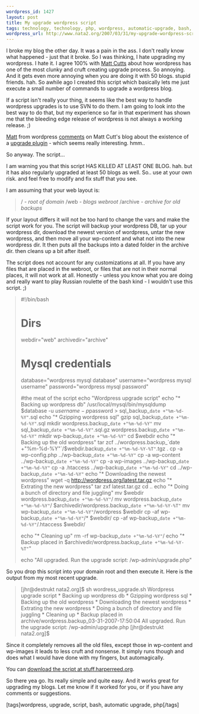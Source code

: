 ```yaml
--- 
wordpress_id: 1427
layout: post
title: My upgrade wordpress script
tags: technology, technology, php, wordpress, automatic-upgrade, bash, script, upgrade
wordpress_url: http://www.nata2.org/2007/03/31/my-upgrade-wordpress-script/
---
```

I broke my blog the other day. It was a pain in the ass. I don't really know what happened - just that it broke. So I was thinking, I hate upgrading my wordpress. I hate it. I agree 100% with <a href="http://www.mattcutts.com/blog/upgrading-wordpress/">Matt Cutts</a> about how wordpress has one of the most clunky and cruft creating upgrade process. So annoying. And it gets even more annoying when you are doing it with 50 blogs. stupid friends. hah. So awhile ago I created this script which basically lets me just execute a small number of commands to upgrade a wordpress blog.

If a script isn't really your thing, it seems like the best way to handle wordpress upgrades is to use SVN to do them. I am going to look into the best way to do that, but my experience so far in that experiment has shown me that the bleeding edge release of wordpress is not always a working release. ;)

<a href="http://photomatt.net/">Matt</a> from wordpress <a href="http://www.mattcutts.com/blog/upgrading-wordpress/#comment-100841">comments</a> on Matt Cutt's blog about the existence of a <a href="http://www.zirona.com/software/wordpress-instant-upgrade/">upgrade plugin</a> - which seems really interesting. hmm..

So anyway. The script...

I am warning you that this script HAS KILLED AT LEAST ONE BLOG. hah. but it has also regularly upgraded at least 50 blogs as well. So.. use at your own risk. and feel free to modify and fix stuff that you see.

I am assuming that your web layout is:
<blockquote>/ <em>- root of domain</em>
/web <em>- blogs webroot
</em>/archive  <em>- archive for old backups
</em></blockquote>
If your layout differs it will not be too hard to change the vars and make the script work for you. The script will backup your wordpress DB, tar up your wordpress dir, download the newest version of wordpress, untar the new wordpress, and then move all your wp-content and what not into the new wordpress dir. It then puts all the backups into a dated folder in the archive dir. then cleans up a bit after itself.

The script does not account for any customizations at all. If you have any files that are placed in the webroot, or files that are not in their normal places, it will not work at all. Honestly - unless you know what you are doing and really want to play Russian roulette of the bash kind - I wouldn't use this script. ;)
<blockquote>#!/bin/bash

# Dirs
webdir="web"
archivedir="archive"

# Mysql credentials
database="wordpress mysql database"
username="wordpress mysql username"
password="wordpress mysql password"

#the meat of the script
echo "Wordpress upgrade script"
echo "* Backing up wordpress db"
/usr/local/mysql/bin/mysqldump $database -u $username -p$password &gt; sql_backup_`date +"%m-%d-%Y"`.sql
echo "* Gzipping wordpress sql"
gzip sql_backup_`date +"%m-%d-%Y"`.sql
mkdir wordpress.backup_`date +"%m-%d-%Y"`
mv sql_backup_`date +"%m-%d-%Y"`.sql.gz wordpress.backup_`date +"%m-%d-%Y"`
mkdir wp-backup_`date +"%m-%d-%Y"`
cd $webdir
echo "* Backing up the old wordpress"
tar zcf ../wordpress.backup_`date +"%m-%d-%Y"`/$webdir.backup_`date +"%m-%d-%Y-%T"`.tgz .
cp -a wp-config.php ../wp-backup_`date +"%m-%d-%Y"`
cp -a wp-content ../wp-backup_`date +"%m-%d-%Y"`
cp -a wp-images ../wp-backup_`date +"%m-%d-%Y"`
cp -a .htaccess ../wp-backup_`date +"%m-%d-%Y"`
cd ../wp-backup_`date +"%m-%d-%Y"`
echo "* Downloading the newest wordpress"
wget -q http://wordpress.org/latest.tar.gz
echo "* Extrating the new wordpress"
tar zxf latest.tar.gz
cd ..
echo "* Doing a bunch of directory and file juggling"
mv $webdir wordpress.backup_`date +"%m-%d-%Y"`/
mv wordpress.backup_`date +"%m-%d-%Y"`/ $archivedir/wordpress.backup_`date +"%m-%d-%Y-%T"`
mv wp-backup_`date +"%m-%d-%Y"`/wordpress $webdir
cp -af wp-backup_`date +"%m-%d-%Y"`/* $webdir/
cp -af wp-backup_`date +"%m-%d-%Y"`/.htaccess $webdir/

echo "* Cleaning up"
rm -rf wp-backup_`date +"%m-%d-%Y"`/
echo "* Backup placed in $archivedir/wordpress.backup_`date +"%m-%d-%Y-%T"`"

echo "All upgraded. Run the upgrade script: /wp-admin/upgrade.php"</blockquote>
So you drop this script into your domain root and then execute it. Here is the output from my most recent upgrade.
<blockquote>[jhr@destrukt nata2.org]$ sh wordress_upgrade.sh
Wordpress upgrade script
* Backing up wordpress db
* Gzipping wordpress sql
* Backing up the old wordpress
* Downloading the newest wordpress
* Extrating the new wordpress
* Doing a bunch of directory and file juggling
* Cleaning up
* Backup placed in archive/wordpress.backup_03-31-2007-17:50:04
All upgraded. Run the upgrade script: /wp-admin/upgrade.php
[jhr@destrukt nata2.org]$</blockquote>
Since it completely removes all the old files, except those in wp-content and wp-images it leads to less cruft and nonsense. It simply runs though and does what I would have done with my fingers, but automagically.

You can <a href="http://stuff.harperreed.org/v/code/wordpress_upgrader/f/wordress_upgrade-release.sh">download the script at stuff.harperreed.org</a>.

So there yea go. Its really simple and quite easy. And it works great for upgrading my blogs. Let me know if it worked for you, or if you have any comments or suggestions.
<p class="wlWriterSmartContent" id="0767317B-992E-4b12-91E0-4F059A8CECA8:4aa8b25b-1fa2-4173-bbf9-60825aebbc8f" contenteditable="false" style="margin: 0px; padding: 0px; display: inline">[tags]wordpress, upgrade, script, bash, automatic upgrade, php[/tags]</p>
